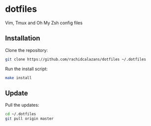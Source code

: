 # dotfiles
Vim, Tmux and Oh My Zsh config files

## Installation

Clone the repository:

```bash
git clone https://github.com/rachidcalazans/dotfiles ~/.dotfiles
```

Run the install script:

```bash
make install
```

## Update

Pull the updates:

```bash
cd ~/.dotfiles
git pull origin master
```
